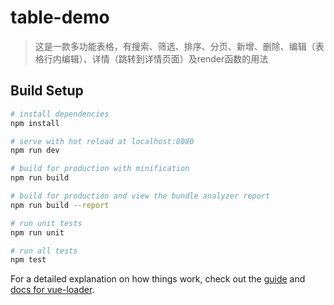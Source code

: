 # table-demo

> 这是一款多功能表格，有搜索、筛选、排序、分页、新增、删除、编辑（表格行内编辑）、详情（跳转到详情页面）及render函数的用法

## Build Setup

``` bash
# install dependencies
npm install

# serve with hot reload at localhost:8080
npm run dev

# build for production with minification
npm run build

# build for production and view the bundle analyzer report
npm run build --report

# run unit tests
npm run unit

# run all tests
npm test
```

For a detailed explanation on how things work, check out the [guide](http://vuejs-templates.github.io/webpack/) and [docs for vue-loader](http://vuejs.github.io/vue-loader).
